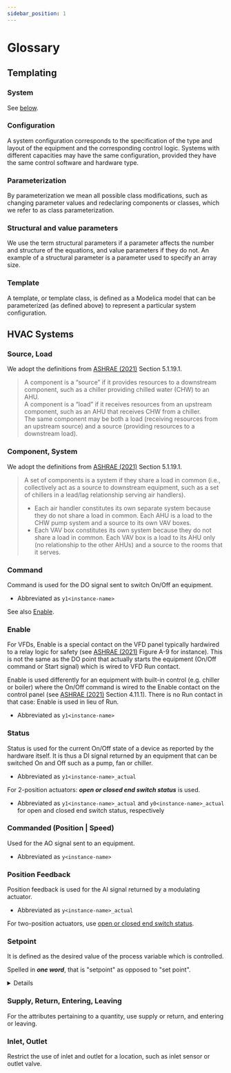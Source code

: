 ```yaml
---
sidebar_position: 1
---
```


# Glossary

## Templating

### System

See [below](#component-system).

### Configuration

A system configuration corresponds to the specification of the type and layout of the equipment and the corresponding control logic. Systems with different capacities may have the same configuration, provided they have the same control software and hardware type.

### Parameterization

By parameterization we mean all possible class modifications, such as changing parameter values and redeclaring components or classes, which we refer to as class parameterization.

### Structural and value parameters

We use the term structural parameters if a parameter affects the number and structure of the equations, and value parameters if they do not. An example of a structural parameter is a parameter used to specify an array size.

###  Template

A template, or template class, is defined as a Modelica model that can be parameterized (as defined above) to represent a particular system configuration.


## HVAC Systems

### Source, Load

We adopt the definitions from [ASHRAE (2021)](./references#Ashrae21) Section 5.1.19.1.

> A component is a “source” if it provides resources to a downstream component, such as a chiller providing chilled water (CHW) to an AHU.<br />
> A component is a “load” if it receives resources from an upstream component, such as an AHU that receives CHW from a chiller.<br />
> The same component may be both a load (receiving resources from an upstream source) and a source (providing resources to a downstream load).

### Component, System

We adopt the definitions from [ASHRAE (2021)](./references#Ashrae21) Section 5.1.19.1.

> A set of components is a system if they share a load in common (i.e., collectively act as a source to downstream equipment, such as a set of chillers in a lead/lag relationship serving air handlers).
> - Each air handler constitutes its own separate system because they do not share a load in common. Each AHU is a load to the CHW pump system and a source to its own VAV boxes.
> - Each VAV box constitutes its own system because they do not share a load in common. Each VAV box is a load to its AHU only (no relationship to the other AHUs) and a source to the rooms that it serves.


### Command

Command is used for the DO signal sent to switch On/Off an equipment.

- Abbreviated as `y1<instance-name>`

See also [Enable](#enable).


### Enable

For VFDs, Enable is a special contact on the VFD panel typically hardwired to a relay logic for safety (see [ASHRAE (2021)](./references#Ashrae21) Figure A-9 for instance). This is not the same as the DO point that actually starts the equipment (On/Off command or Start signal) which is wired to VFD Run contact.

Enable is used differently for an equipment with built-in control (e.g. chiller or boiler) where the On/Off command is wired to the Enable contact on the control panel (see [ASHRAE (2021)](./references#Ashrae21) Section 4.11.1). There is no Run contact in that case: Enable is used in lieu of Run.

- Abbreviated as `y1<instance-name>`

### Status

Status is used for the current On/Off state of a device as reported by the hardware itself. It is thus a DI signal returned by an equipment that can be switched On and Off such as a pump, fan or chiller.

- Abbreviated as `y1<instance-name>_actual`

For 2-position actuators: ***open or closed end switch status*** is used.

- Abbreviated as `y1<instance-name>_actual` and `y0<instance-name>_actual` for open and closed end switch status, respectively

### Commanded (Position | Speed)

Used for the AO signal sent to an equipment.

- Abbreviated as `y<instance-name>`

### Position Feedback

Position feedback is used for the AI signal returned by a modulating actuator.

- Abbreviated as `y<instance-name>_actual`

For two-position actuators, use [open or closed end switch status](#status).

### Setpoint

It is defined as the desired value of the process variable which is controlled.

Spelled in ***one word***, that is "setpoint" as opposed to "set point".

<details>

This varies across ASHRAE’s publications: [ASHRAE (2021)](./references#Ashrae21) uses one word but FUNDAMENTALS OF CONTROL uses two words. Most sources (including Aström’s PID Controllers) use one word though.
</details>

### Supply, Return, Entering, Leaving

For the attributes pertaining to a quantity, use supply or return, and entering or leaving.

### Inlet, Outlet

Restrict the use of inlet and outlet for a location, such as inlet sensor or outlet valve.
